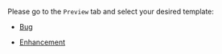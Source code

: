Please go to the `Preview` tab and select your desired template:
* [Bug](?expand=1&template=Bug.md)




* [Enhancement](?expand=1&template=Enhancement.md)


